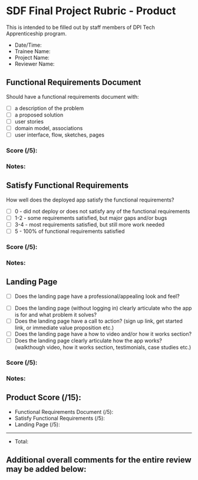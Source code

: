 # SDF Final Project Rubric - Product
This is intended to be filled out by staff members of DPI Tech Apprenticeship program.

- Date/Time:
- Trainee Name:
- Project Name:
- Reviewer Name:

## Functional Requirements Document
Should have a functional requirements document with:
- [ ] a description of the problem
- [ ] a proposed solution
- [ ] user stories
- [ ] domain model, associations
- [ ] user interface, flow, sketches, pages

### Score (/5):

### Notes:

## Satisfy Functional Requirements
How well does the deployed app satisfy the functional requirements?
- [ ] 0 - did not deploy or does not satisfy any of the functional requirements
- [ ] 1-2 - some requirements satisfied, but major gaps and/or bugs
- [ ] 3-4 - most requirements satisfied, but still more work needed
- [ ] 5 - 100% of functional requirements satisfied

### Score (/5):

### Notes:

## Landing Page
- [ ] Does the landing page have a professional/appealing look and feel?
<!-- TODO: combine these 4 into 2 maybe? -->
- [ ] Does the landing page (without logging in) clearly articulate who the app is for and what problem it solves?
- [ ] Does the landing page have a call to action? (sign up link, get started link, or immediate value proposition etc.)
- [ ] Does the landing page have a how to video and/or how it works section?
- [ ] Does the landing page clearly articulate how the app works? (walkthough video, how it works section, testimonials, case studies etc.)

### Score (/5):

### Notes:

## Product Score (/15):
- Functional Requirements Document (/5):
- Satisfy Functional Requirements (/5):
- Landing Page (/5):
---
- Total: 

## Additional overall comments for the entire review may be added below:
```




```
